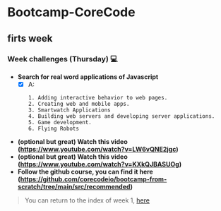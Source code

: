 # Bootcamp-CoreCode

## firts week
### Week challenges (Thursday) 💻
- **Search for real word applications of Javascript**
    - [x] A:
        ```
        1. Adding interactive behavior to web pages.
        2. Creating web and mobile apps.
        3. Smartwatch Applications
        4. Building web servers and developing server applications.
        5. Game development.
        6. Flying Robots
        ```

- **(optional but great) Watch this video (https://www.youtube.com/watch?v=LW6vQNE2jgc)**
- **(optional but great) Watch this video (https://www.youtube.com/watch?v=KXkQJBASUOg)**
- **Follow the github course, you can find it here (https://github.com/corecodeio/bootcamp-from-scratch/tree/main/src/recommended)**

> You can return to the index of week 1, [here](indexWeek1.md)